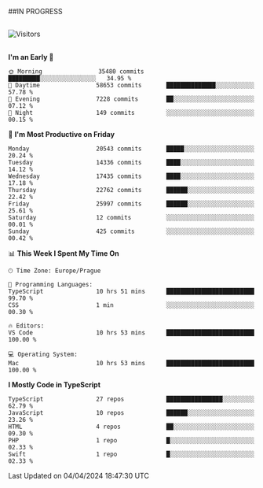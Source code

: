 ##IN PROGRESS
##
![Visitors](https://komarev.com/ghpvc/?username=petrbui&style=for-the-badge&label=Visitors+👀)



##
<!--
[![My GitHub stats](https://github-readme-stats.vercel.app/api?username=petrbui&theme=github_dark)](https://github.com/anuraghazra/github-readme-stats)

[![My wakatime stats](https://github-readme-stats.vercel.app/api/wakatime?username=petrbui&theme=github_dark)](https://github.com/anuraghazra/github-readme-stats)
-->
<!--START_SECTION:waka-->
**I'm an Early 🐤** 

```text
🌞 Morning                35480 commits       █████████░░░░░░░░░░░░░░░░   34.95 % 
🌆 Daytime                58653 commits       ██████████████░░░░░░░░░░░   57.78 % 
🌃 Evening                7228 commits        ██░░░░░░░░░░░░░░░░░░░░░░░   07.12 % 
🌙 Night                  149 commits         ░░░░░░░░░░░░░░░░░░░░░░░░░   00.15 % 
```
📅 **I'm Most Productive on Friday** 

```text
Monday                   20543 commits       █████░░░░░░░░░░░░░░░░░░░░   20.24 % 
Tuesday                  14336 commits       ████░░░░░░░░░░░░░░░░░░░░░   14.12 % 
Wednesday                17435 commits       ████░░░░░░░░░░░░░░░░░░░░░   17.18 % 
Thursday                 22762 commits       ██████░░░░░░░░░░░░░░░░░░░   22.42 % 
Friday                   25997 commits       ██████░░░░░░░░░░░░░░░░░░░   25.61 % 
Saturday                 12 commits          ░░░░░░░░░░░░░░░░░░░░░░░░░   00.01 % 
Sunday                   425 commits         ░░░░░░░░░░░░░░░░░░░░░░░░░   00.42 % 
```


📊 **This Week I Spent My Time On** 

```text
🕑︎ Time Zone: Europe/Prague

💬 Programming Languages: 
TypeScript               10 hrs 51 mins      █████████████████████████   99.70 % 
CSS                      1 min               ░░░░░░░░░░░░░░░░░░░░░░░░░   00.30 % 

🔥 Editors: 
VS Code                  10 hrs 53 mins      █████████████████████████   100.00 % 

💻 Operating System: 
Mac                      10 hrs 53 mins      █████████████████████████   100.00 % 
```

**I Mostly Code in TypeScript** 

```text
TypeScript               27 repos            ████████████████░░░░░░░░░   62.79 % 
JavaScript               10 repos            ██████░░░░░░░░░░░░░░░░░░░   23.26 % 
HTML                     4 repos             ██░░░░░░░░░░░░░░░░░░░░░░░   09.30 % 
PHP                      1 repo              █░░░░░░░░░░░░░░░░░░░░░░░░   02.33 % 
Swift                    1 repo              █░░░░░░░░░░░░░░░░░░░░░░░░   02.33 % 
```




 Last Updated on 04/04/2024 18:47:30 UTC
<!--END_SECTION:waka-->
